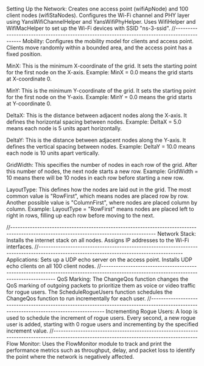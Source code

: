 Setting Up the Network:
Creates one access point (wifiApNode) and 100 client nodes (wifiStaNodes).
Configures the Wi-Fi channel and PHY layer using YansWifiChannelHelper and YansWifiPhyHelper.
Uses WifiHelper and WifiMacHelper to set up the Wi-Fi devices with SSID "ns-3-ssid".
//---------------------------------------------------------------------------------------------
Mobility:
Configures the mobility model for clients and access point. Clients move randomly within a bounded area, and the access point has a fixed position.

MinX: This is the minimum X-coordinate of the grid. It sets the starting point for the first node on the X-axis.
Example: MinX = 0.0 means the grid starts at X-coordinate 0.

MinY: This is the minimum Y-coordinate of the grid. It sets the starting point for the first node on the Y-axis.
Example: MinY = 0.0 means the grid starts at Y-coordinate 0.

DeltaX: This is the distance between adjacent nodes along the X-axis. It defines the horizontal spacing between nodes.
Example: DeltaX = 5.0 means each node is 5 units apart horizontally.

DeltaY: This is the distance between adjacent nodes along the Y-axis. It defines the vertical spacing between nodes.
Example: DeltaY = 10.0 means each node is 10 units apart vertically.

GridWidth: This specifies the number of nodes in each row of the grid. After this number of nodes, the next node starts a new row.
Example: GridWidth = 10 means there will be 10 nodes in each row before starting a new row.

LayoutType: This defines how the nodes are laid out in the grid. The most common value is "RowFirst", which means nodes are placed row by row. Another possible value is "ColumnFirst", where nodes are placed column by column.
Example: LayoutType = "RowFirst" means nodes are placed left to right in rows, filling up each row before moving to the next.

//-----------------------------------------------------------------------------------------------------------------------------------------
Network Stack:
Installs the internet stack on all nodes.
Assigns IP addresses to the Wi-Fi interfaces.
//-----------------------------------------------------------------------------------------------------------------------------------------
Applications:
Sets up a UDP echo server on the access point.
Installs UDP echo clients on all 100 client nodes.
//-----------------------------------------------------------------------------------------------------------------------------------------
QoS Marking:
The ChangeQos function changes the QoS marking of outgoing packets to prioritize them as voice or video traffic for rogue users.
The ScheduleRogueUsers function schedules the ChangeQos function to run incrementally for each user.
//-----------------------------------------------------------------------------------------------------------------------------------------
Incrementing Rogue Users:
A loop is used to schedule the increment of rogue users. Every second, a new rogue user is added, starting with 0 rogue users and incrementing by the specified increment value.
//-----------------------------------------------------------------------------------------------------------------------------------------
Flow Monitor:
Uses the FlowMonitor module to track and print the performance metrics such as throughput, delay, and packet loss to identify the point where the network is negatively affected.

